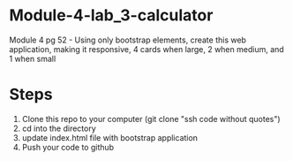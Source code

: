 # Module-4-lab_3-calculator

Module 4 pg 52 - Using only bootstrap elements, create this web application, making it responsive, 4 cards when large, 2 when medium, and 1 when small

# Steps

1. Clone this repo to your computer (git clone "ssh code without quotes")
2. cd into the directory
3. update index.html file with bootstrap application
4. Push your code to github 

